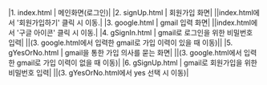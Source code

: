 |1. index.html | 메인화면(로그인)|
|2. signUp.html | 회원가입 화면|
||index.html에서 '회원가입하기' 클릭 시 이동.|
|3. google.html | gmail 입력 화면|
||index.html에서 '구글 아이콘' 클릭 시 이동.|
|4. gSignIn.html | gmail로 로그인을 위한 비밀번호 입력|
||(3. google.html에서 입력한 gmail로 가입 이력이 있을 때 이동)||
|5. gYesOrNo.html | gmail을 통한 가입 의사를 묻는 화면|
||(3. google.html에서 입력한 gmail로 가입 이력이 없을 때 이동)|
|6. gSignUp.html | gmail로 회원가입을 위한 비밀번호 입력|
||(3. gYesOrNo.html에서 yes 선택 시 이동)|
